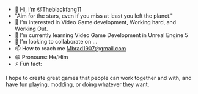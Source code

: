- 👋 Hi, I’m @Theblackfang11
- "Aim for the stars, even if you miss at least you left the planet." 
- 👀 I’m interested in Video Game development, Working hard, and Working Out.
- 🌱 I’m currently learning Video Game Development in Unreal Engine 5
- 💞️ I’m looking to collaborate on ...
- 📫 How to reach me Mbrad1907@gmail.com
- 😄 Pronouns: He/Him
- ⚡ Fun fact:  

I hope to create great games that people can work together and with, and have fun playing, modding, or doing whatever they want. 
